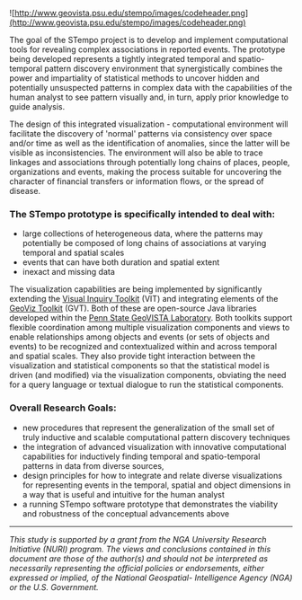 ![http://www.geovista.psu.edu/stempo/images/codeheader.png](http://www.geovista.psu.edu/stempo/images/codeheader.png)

The goal of the STempo project is to develop and implement computational tools for revealing complex associations in reported events. The prototype being developed represents a tightly integrated temporal and spatio-temporal pattern discovery environment that synergistically combines the power and impartiality of statistical methods to uncover hidden and potentially unsuspected patterns in complex data with the capabilities of the human analyst to see pattern visually and, in turn, apply prior knowledge to guide analysis.

The design of this integrated visualization - computational environment will facilitate the discovery of 'normal' patterns via consistency over space and/or time as well as the identification of anomalies, since the latter will be visible as inconsistencies. The environment will also be able to trace linkages and associations through potentially long chains of places, people, organizations and events, making the process suitable for uncovering the character of financial transfers or information flows, or the spread of disease.

### The STempo prototype is specifically intended to deal with: ###

  * large collections of heterogeneous data, where the patterns may potentially be composed of long chains of associations at varying temporal and spatial scales
  * events that can have both duration and spatial extent
  * inexact and missing data

The visualization capabilities are being implemented by significantly extending the [Visual Inquiry Toolkit](http://www.geovista.psu.edu/VIT/) (VIT) and integrating elements of the [GeoViz Toolkit](http://www.geovista.psu.edu/geoviztoolkit/) (GVT). Both of these are open-source Java libraries developed within the [Penn State GeoVISTA Laboratory](http://www.geovista.psu.edu/). Both toolkits support flexible coordination among multiple visualization components and views to enable relationships among objects and events (or sets of objects and events) to be recognized and contextualized within and across temporal and spatial scales. They also provide tight interaction between the visualization and statistical components so that the statistical model is driven (and modified) via the visualization components, obviating the need for a query language or textual dialogue to run the statistical components.

### Overall Research Goals: ###
  * new procedures that represent the generalization of the small set of truly inductive and scalable computational pattern discovery techniques
  * the integration of advanced visualization with innovative computational capabilities for inductively finding temporal and spatio-temporal patterns in data from diverse sources,
  * design principles for how to integrate and relate diverse visualizations for representing events in the temporal, spatial and object dimensions in a way that is useful and intuitive for the human analyst
  * a running STempo software prototype that demonstrates the viability and robustness of the conceptual advancements above


---

_This study is supported by a grant from the NGA University Research Initiative (NURI) program. The views and conclusions contained in this document are those of the author(s) and should not be interpreted as necessarily representing the official policies or endorsements, either expressed or implied, of the National Geospatial- Intelligence Agency (NGA) or the U.S. Government._
